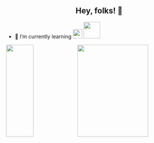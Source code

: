 <h2 align="center">Hey, folks! 👋</h2>

- 🌱 I’m currently learning [<img width="25" src="https://upload.wikimedia.org/wikipedia/en/thumb/3/30/Java_programming_language_logo.svg/80px-Java_programming_language_logo.svg.png" />](https://en.wikipedia.org/wiki/Java_(programming_language))  [<img width="45px" src="https://go.dev/images/go-logo-blue.svg" />](https://golang.google.cn) 

<!--
<img align="" width="57.5%" src="https://github-readme-stats-fork-alpha.vercel.app/api?username=weedsx&hide_title=true&hide_border=true&show_icons=true&include_all_commits=true&line_height=21&border_radius=0&title_color=41b883&icon_color=41b883&text_color=959598&bg_color=9ca3af00" /><img align="" width="42.4%" src="https://github-readme-stats-fork-alpha.vercel.app/api/top-langs?username=weedsx&hide_title=true&hide_border=true&layout=compact&border_radius=0&title_color=41b883&icon_color=41b883&text_color=959598&bg_color=9ca3af00" />
-->

<!--
<img align="" height="137px" src="https://github-readme-stats.vercel.app/api?username=weedsx&hide_title=true&hide_border=true&show_icons=true&include_all_commits=true&line_height=21&bg_color=0,EC6C6C,FFD479,FFFC79,73FA79&theme=graywhite&locale=cn" />&nbsp;<img align="" height="137px" src="https://github-readme-stats.vercel.app/api/top-langs/?username=weedsx&hide_title=true&hide_border=true&layout=compact&bg_color=0,73FA79,73FDFF,D783FF&theme=graywhite&locale=cn" />
-->

<img align="" width="38.2%" height="250" src="https://github-readme-stats.vercel.app/api/top-langs/?username=weedsx&hide=html&hide_title=true&hide_border=true" /><img align="" width="61.8%" height="250" src="https://github-readme-stats.vercel.app/api?username=weedsx&show_icons=true&count_private=true&line_height=40&hide_title=true&hide_border=true" />

<!--
![Top Langs](https://github-readme-stats.vercel.app/api/top-langs/?username=weedsx&hide=html&hide_title=true&hide_border=true)&nbsp;&nbsp;&nbsp;
![mattn's github stats](https://github-readme-stats.vercel.app/api?username=weedsx&show_icons=true&count_private=true&line_height=40&hide_title=true&hide_border=true)
-->

<!--
**weedsx/weedsx** is a ✨ _special_ ✨ repository because its `README.md` (this file) appears on your GitHub profile.

Here are some ideas to get you started:

- 🔭 I’m currently working on ...
- 🌱 I’m currently learning ...
- 👯 I’m looking to collaborate on ...
- 🤔 I’m looking for help with ...
- 💬 Ask me about ...
- 📫 How to reach me: ...
- 😄 Pronouns: ...
- ⚡ Fun fact: ...
-->
